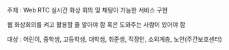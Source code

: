 주제 : Web RTC 
실시간 화상 회의 및 채팅이 가능한 서비스 구현

웹 화상회의를 켜고 활용할 줄 알아야 함 혹은 도와주는 사람이 있어야 함

대상 : 
어린이, 중학생, 고등학생, 대학생, 취준생, 직장인, 소외계층, 노인(주간보호센터)